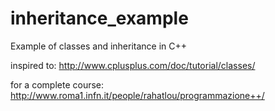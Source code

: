 # inheritance_example
Example of classes and inheritance in C++

inspired to: http://www.cplusplus.com/doc/tutorial/classes/

for a complete course: http://www.roma1.infn.it/people/rahatlou/programmazione++/
